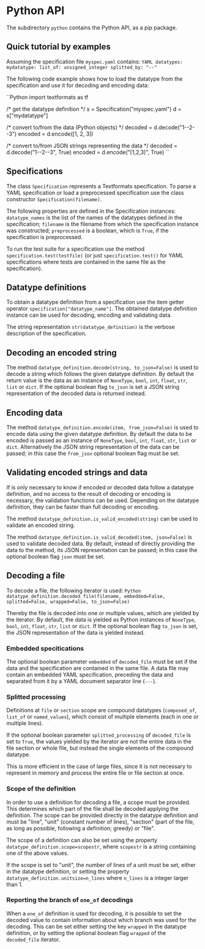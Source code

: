 # Python API

The subdirectory ``python`` contains the Python API, as a pip package.

## Quick tutorial by examples
Assuming the specification file ``myspec.yaml`` contains:
``YAML
datatypes:
  mydatatype:
    list_of: unsigned_integer
    splitted_by: "--"
``

The following code example shows how to load the datatype from the specification
and use it for decoding and encoding data:

``Python
import textformats as tf

/* get the datatype definition */
s = Specification("myspec.yaml")
d = s["mydatatype"]

/* convert to/from the data (Python objects) */
decoded = d.decode("1--2--3")
encoded = d.encode([1, 2, 3])

/* convert to/from JSON strings representing the data */
decoded = d.decode("1--2--3", True)
encoded = d.encode("[1,2,3]", True)
``

## Specifications

The class `Specification` represents a Textformats specification.
To parse a YAML specification or load a preprocessed specification
use the class constructor `Specification(filename)`.

The following properties are defined in the Specification instances:
`datatype_names` is the list of the names of the datatypes
defined in the specification; `filename` is the filename from which
the specification instance was constructed; `preprocessed` is a boolean,
which is `True`, if the specification is preprocessed.

To run the test suite for a specification use the method
`specification.test(testfile)` (or just `specification.test()` for
YAML specifications where tests are contained in
the same file as the specification).

## Datatype definitions

To obtain a datatype definition from a specification use the item getter
operator `specification["datatype_name"]`. The obtained datatype
definition instance can be used for decoding, encoding and validating data.

The string representation `str(datatype_definition)` is the verbose
description of the specification.

## Decoding an encoded string

The method `datatype_definition.decode(string, to_json=False)` is used to
decode a string which follows the given datatype definition.
By default the return value is the data as an instance
of `NoneType`, `bool`, `int`, `float`, `str`, `list` or `dict`.
If the optional boolean flag `to_json` is set a JSON string representation
of the decoded data is returned instead.

## Encoding data

The method `datatype_definition.encode(item, from_json=False)` is used to
encode data using the given datatype definition.
By default the data to be encoded is passed as an instance of
`NoneType`, `bool`, `int`, `float`, `str`, `list` or `dict`.
Alternatively the JSON string representation of the data can be passed;
in this case the `from_json` optional boolean flag must be set.

## Validating encoded strings and data

If is only necessary to know if encoded or decoded data follow a
datatype definition, and no access to the result of decoding or encoding is
necessary, the validation functions can be used. Depending on the datatype
definition, they can be faster than full decoding or encoding.

The method `datatype_definition.is_valid_encoded(string)`
can be used to validate an encoded string.

The method `datatype_definition.is_valid_decoded(item, json=False)` is used
to validate decoded data. By default, instead of directly providing the data
to the method, its JSON representation can be passed; in this case
the optional boolean flag `json` must be set.

## Decoding a file

To decode a file, the following iterator is used:
``Python
datatype_definition.decoded_file(filename,
                                 embedded=False, splitted=False, wrapped=False,
                                 to_json=False)
``

Thereby the file is decoded into one or multiple values, which are yielded
by the iterator. By default, the data is yielded as Python instances
of `NoneType`, `bool`, `int`, `float`, `str`, `list` or `dict`.
If the optional boolean flag `to_json` is set, the JSON representation
of the data is yielded instead.

### Embedded specitications

The optional boolean parameter `embedded` of `decoded_file` must be set
if the data and the specification are contained in the same file. A data
file may contain an embedded YAML specification, preceding the data and
separated from it by a YAML document separator line (`---`).

### Splitted processing

Definitions at `file` or `section` scope are compound datatypes (`composed_of`,
`list_of` or `named_values`), which consist of multiple elements (each in one
or multiple lines).

If the optional boolean parameter `splitted_processing` of
`decoded_file` is set to
 `True`, the values yielded by the iterator are not the entire
data in the file section or whole file, but instead the single elements of
the compound datatype.

This is more efficient in the case of
large files, since it is not necessary to represent in memory and process
the entire file or file section at once.

### Scope of the definition

In order to use a definition for decoding a file, a scope must be provided.
This determines which part of the file shall be decoded applying the definition.
The scope can be provided directly in the datatype definition and must be
"line", "unit" (constant number of lines), "section" (part of the file, as long
as possible, following a definition; greedy) or "file".

The scope of a definition can also be set using the property
`datatype_definition.scope=scopestr`, where `scopestr` is a
string containing one of the above values.

If the scope is set to "unit", the number of lines of a unit must be set,
either in the datatype definition, or setting the property
`datatype_definition.unitsize=n_lines` where `n_lines` is a integer
larger than 1.

### Reporting the branch of `one_of` decodings

When a `one_of` definition is used for decoding, it is possible to set the
decoded value to contain information about which branch was used for the
decoding. This can be set either setting the key `wrapped` in the
datatype definition, or by setting the optional boolean flag
`wrapped` of the `decoded_file` iterator.

